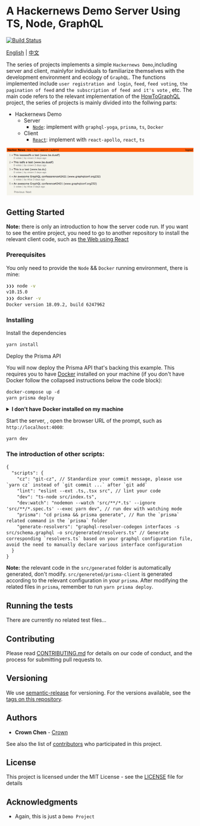 # A Hackernews Demo Server Using TS, Node, GraphQL

[![Build Status](https://dev.azure.com/crown0938/Github/_apis/build/status/crown3.GraphQL-Server-Node-TS?branchName=master)](https://dev.azure.com/crown0938/Github/_build/latest?definitionId=10&branchName=master)

[English](./README.md) | [中文](./README.zh-CN.md)

The series of projects implements a simple `Hackernews Demo`,including server
and client, mainlyfor individuals to familiarize themselves with the development
environment and ecology of `GraphQL`. The functions implemented include
`user registration and login`, `feed`, `feed voting`, `the pagination of feed`
and `the subscription of feed and it's vote` , etc. The main code refers to the relevant implementation of the
[HowToGraphQL](https://www.howtographql.com) project, the series of projects is
mainly divided into the follwing parts:

- Hackernews Demo
  - Server
    - [`Node`](https://github.com/crown3/GraphQL-Server-Node-TS): implement with
      `graphql-yoga`, `prisma`, `ts`, `Docker`
  - Client
    - [`React`](https://github.com/crown3/GraphQL-Client-React-TS): implement with `react-apollo`, `react`, `ts`

![](./assets/190516_090038162.png)

## Getting Started

**Note:** there is only an introduction to how the server code run. If you want
to see the entire project, you need to go to another repository to install the
relevant client code, such as [the Web using React](https://github.com/crown3/GraphQL-Client-React-TS)

### Prerequisites

You only need to provide the `Node` && `Docker` running environment, there is mine:

```bash
❯❯❯ node -v
v10.15.0
❯❯❯ docker -v
Docker version 18.09.2, build 6247962
```

### Installing

Install the dependencies

```bash
yarn install
```

Deploy the Prisma API

You will now deploy the Prisma API that's backing this example. This requires
you to have [Docker](https://www.docker.com) installed on your machine (if you
don't have Docker follow the collapsed instructions below the code block):

```
docker-compose up -d
yarn prisma deploy
```

<details>
 <summary><strong>I don't have Docker installed on my machine</strong></summary>

To deploy your service to a Demo server (rather than locally with Docker), follow these steps:

- Run the following command:
  ```
  yarn prisma deploy --new
  ```
- In the interactive CLI wizard:
  - Select the **Demo server**
  - For all following questions, choose the suggested values by just hitting **Enter**

</details>

Start the server, , open the browser URL of the prompt, such as `http://localhost:4000`:

```bash
yarn dev
```

### The introduction of other scripts:

```jsonc
{
  "scripts": {
    "cz": "git-cz", // Standardize your commit message, please use `yarn cz` instead of `git commit ...` after `git add`
    "lint": "eslint --ext .ts,.tsx src", // lint your code
    "dev": "ts-node src/index.ts",
    "dev:watch": "nodemon --watch 'src/**/*.ts' --ignore 'src/**/*.spec.ts' --exec yarn dev", // run dev with watching mode
    "prisma": "cd prisma && prisma generate", // Run the `prisma` related command in the `prisma` folder
    "generate-resolvers": "graphql-resolver-codegen interfaces -s src/schema.graphql -o src/generated/resolvers.ts" // Generate corresponding `resolvers.ts` based on your graphql configuration file, avoid the need to manually declare various interface configuration
  }
}
```

**Note:** the relevant code in the `src/generated` folder is automatically
generated, don't modify. `src/genereted/prisma-client` is generated according to
the relevant configuration in your `prisma`. After modifying the related files
in `prisma`, remember to run `yarn prisma deploy`.

## Running the tests

There are currently no related test files...

## Contributing

Please read [CONTRIBUTING.md](./.github/CONTRIBUTING.md) for details on our code
of conduct, and the process for submitting pull requests to.

## Versioning

We use [semantic-release](https://github.com/semantic-release/semantic-release#readme) for versioning. For the versions available, see the [tags on this repository](https://github.com/crown3/GraphQL-Server-Node-TS/tags).

## Authors

- **Crown Chen** - [Crown](https://github.com/crown3)

See also the list of [contributors](https://github.com/crown3/GraphQL-Server-Node-TS/contributors) who participated in this project.

## License

This project is licensed under the MIT License - see the [LICENSE](./LICENSE) file for details

## Acknowledgments

- Again, this is just a `Demo Project`
